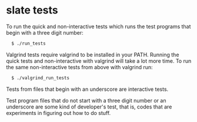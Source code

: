 # slate tests

To run the quick and non-interactive tests which runs the test programs
that begin with a three digit number:
```sh
  $ ./run_tests
```

Valgrind tests require valgrind to be installed in your PATH.  Running the
quick tests and non-interactive with valgrind will take a lot more time.
To run the same non-interactive tests from above with valgrind run:
```sh
  $ ./valgrind_run_tests
```

Tests from files that begin with an underscore are interactive tests.

Test program files that do not start with a three digit number or an
underscore are some kind of developer's test, that is, codes that are
experiments in figuring out how to do stuff.


